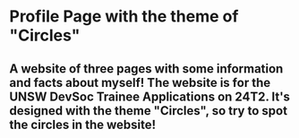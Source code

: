 # Profile Page with the theme of "Circles"

## A website of three pages with some information and facts about myself! The website is for the UNSW DevSoc Trainee Applications on 24T2. It's designed with the theme "Circles", so try to spot the circles in the website!
